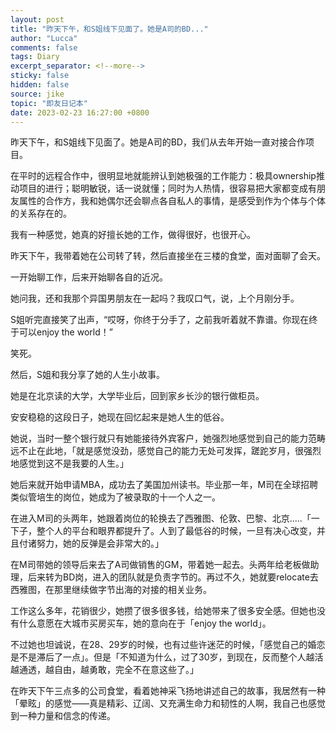 ```yaml
---
layout: post
title: "昨天下午，和S姐线下见面了。她是A司的BD..."
author: "Lucca"
comments: false
tags: Diary
excerpt_separator: <!--more-->
sticky: false
hidden: false
source: jike
topic: "即友日记本"
date: 2023-02-23 16:27:00 +0800
---
```


昨天下午，和S姐线下见面了。她是A司的BD，我们从去年开始一直对接合作项目。

<!--more-->



在平时的远程合作中，很明显地就能辨认到她极强的工作能力：极具ownership推动项目的进行；聪明敏锐，话一说就懂；同时为人热情，很容易把大家都变成有朋友属性的合作方，我和她偶尔还会聊点各自私人的事情，是感受到作为个体与个体的关系存在的。

我有一种感觉，她真的好擅长她的工作，做得很好，也很开心。

昨天下午，我带着她在公司转了转，然后直接坐在三楼的食堂，面对面聊了会天。

一开始聊工作，后来开始聊各自的近况。

她问我，还和我那个异国男朋友在一起吗？我叹口气，说，上个月刚分手。

S姐听完直接笑了出声，“哎呀，你终于分手了，之前我听着就不靠谱。你现在终于可以enjoy the world！”

笑死。

然后，S姐和我分享了她的人生小故事。

她是在北京读的大学，大学毕业后，回到家乡长沙的银行做柜员。

安安稳稳的这段日子，她现在回忆起来是她人生的低谷。

她说，当时一整个银行就只有她能接待外宾客户，她强烈地感觉到自己的能力范畴远不止在此地，「就是感觉没劲，感觉自己的能力无处可发挥，蹉跎岁月，很强烈地感觉到这不是我要的人生。」

她后来就开始申请MBA，成功去了美国加州读书。毕业那一年，M司在全球招聘类似管培生的岗位，她成为了被录取的十一个人之一。

在进入M司的头两年，她跟着岗位的轮换去了西雅图、伦敦、巴黎、北京.....「一下子，整个人的平台和眼界都提升了。人到了最低谷的时候，一旦有决心改变，并且付诸努力，她的反弹是会非常大的。」

在M司带她的领导后来去了A司做销售的GM，带着她一起去。头两年给老板做助理，后来转为BD岗，进入的团队就是负责字节的。再过不久，她就要relocate去西雅图，在那里继续做字节出海的对接的相关业务。

工作这么多年，花销很少，她攒了很多很多钱，给她带来了很多安全感。但她也没有什么意愿在大城市买房买车，她的意向在于「enjoy the world」。

不过她也坦诚说，在28、29岁的时候，也有过些许迷茫的时候，「感觉自己的婚恋是不是滞后了一点」。但是「不知道为什么，过了30岁，到现在，反而整个人越活越通透，越自由，越勇敢，完全不在意这些了。」

在昨天下午三点多的公司食堂，看着她神采飞扬地讲述自己的故事，我居然有一种「晕眩」的感觉——真是精彩、辽阔、又充满生命力和韧性的人啊，我自己也感觉到一种力量和信念的传递。
